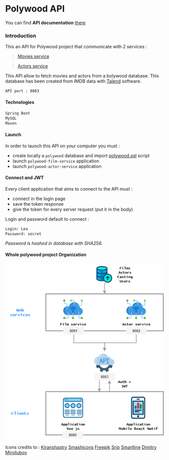 # Polywood API

You can find **API documentation** [there](API.md)


### Introduction

This an API for Polywood project that communicate with 2 services :
> [Movies service](https://github.com/PolywoodOrganization/polywood-film-service)

> [Actors service](https://github.com/PolywoodOrganization/polywood-actor-service)

This API allow to fetch movies and actors from a bolywood database.
This database has been created from IMDB data with [Talend](#https://fr.talend.com/) software.

    API port : 8083

#### Technologies

    Spring Boot
    MySQL
    Maven

#### Launch

In order to launch this API on your computer you must :
- create locally a `polywood` database and import [polywood.sql](#polywood.sql) script
- launch `polywood-film-service` application
- launch `polywood-actor-service` application

#### Connect and JWT

Every client application that aims to connect to the API must :
- connect in the login page
- save the token response
- give the token for every server request (put it in the body)

Login and password default to connect :

```
Login: Lea
Password: secret
```

*Password is hashed in database with SHA256.*


#### Whole polywood project Organization

![Schema architecture](Architecture.png)

Icons credits to :
[Kiranshastry](https://www.flaticon.com/authors/kiranshastry)
[Smashicons](https://www.flaticon.com/authors/smashicons)
[Freepik](https://www.flaticon.com/authors/freepik)
[Srip](https://www.flaticon.com/authors/srip)
[Smartline](https://www.flaticon.com/authors/smartline)
[Dimitry Miroliubov](https://www.flaticon.com/authors/dimitry-miroliubov)
